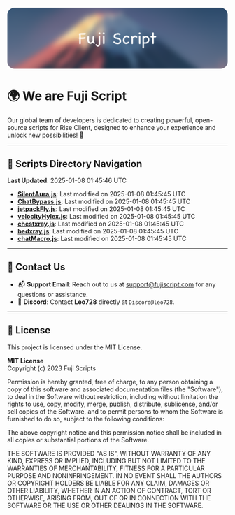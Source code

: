 ![Banner](.github/b.webp)

# 🌍 **We are Fuji Script**

Our global team of developers is dedicated to creating powerful, open-source scripts for Rise Client, designed to enhance your experience and unlock new possibilities! 🌟

---
<!-- SCRIPTS_NAVIGATION_START -->
## 📂 **Scripts Directory Navigation**

**Last Updated**: 2025-01-08 01:45:46 UTC

- **[SilentAura.js](scripts/SilentAura.js)**: Last modified on 2025-01-08 01:45:45 UTC
- **[ChatBypass.js](scripts/ChatBypass.js)**: Last modified on 2025-01-08 01:45:45 UTC
- **[jetpackFly.js](scripts/jetpackFly.js)**: Last modified on 2025-01-08 01:45:45 UTC
- **[velocityHylex.js](scripts/velocityHylex.js)**: Last modified on 2025-01-08 01:45:45 UTC
- **[chestxray.js](scripts/chestxray.js)**: Last modified on 2025-01-08 01:45:45 UTC
- **[bedxray.js](scripts/bedxray.js)**: Last modified on 2025-01-08 01:45:45 UTC
- **[chatMacro.js](scripts/chatMacro.js)**: Last modified on 2025-01-08 01:45:45 UTC

<!-- SCRIPTS_NAVIGATION_END -->

---

## 💬 **Contact Us**  
- 📬 **Support Email**: Reach out to us at [support@fujiscript.com](mailto:support@fujiscript.com) for any questions or assistance.  
- 💬 **Discord**: Contact **Leo728** directly at `Discord@leo728`.

---

## 📜 **License**

This project is licensed under the MIT License.  

**MIT License**  
Copyright (c) 2023 Fuji Scripts  

Permission is hereby granted, free of charge, to any person obtaining a copy of this software and associated documentation files (the "Software"), to deal in the Software without restriction, including without limitation the rights to use, copy, modify, merge, publish, distribute, sublicense, and/or sell copies of the Software, and to permit persons to whom the Software is furnished to do so, subject to the following conditions:  

The above copyright notice and this permission notice shall be included in all copies or substantial portions of the Software.  

THE SOFTWARE IS PROVIDED "AS IS", WITHOUT WARRANTY OF ANY KIND, EXPRESS OR IMPLIED, INCLUDING BUT NOT LIMITED TO THE WARRANTIES OF MERCHANTABILITY, FITNESS FOR A PARTICULAR PURPOSE AND NONINFRINGEMENT. IN NO EVENT SHALL THE AUTHORS OR COPYRIGHT HOLDERS BE LIABLE FOR ANY CLAIM, DAMAGES OR OTHER LIABILITY, WHETHER IN AN ACTION OF CONTRACT, TORT OR OTHERWISE, ARISING FROM, OUT OF OR IN CONNECTION WITH THE SOFTWARE OR THE USE OR OTHER DEALINGS IN THE SOFTWARE.  
